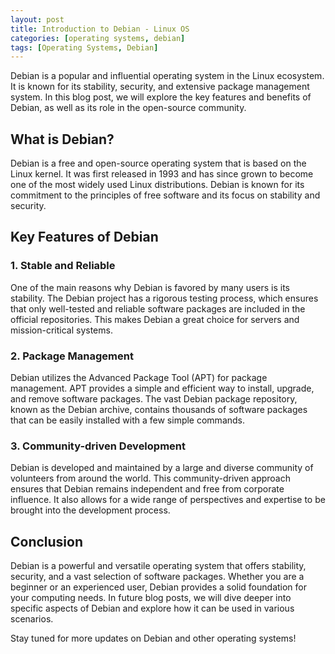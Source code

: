 ```yaml
---
layout: post
title: Introduction to Debian - Linux OS
categories: [operating systems, debian]
tags: [Operating Systems, Debian]
---
```


Debian is a popular and influential operating system in the Linux ecosystem. It is known for its stability, security, and extensive package management system. In this blog post, we will explore the key features and benefits of Debian, as well as its role in the open-source community.

## What is Debian?

Debian is a free and open-source operating system that is based on the Linux kernel. It was first released in 1993 and has since grown to become one of the most widely used Linux distributions. Debian is known for its commitment to the principles of free software and its focus on stability and security.

## Key Features of Debian

### 1. Stable and Reliable

One of the main reasons why Debian is favored by many users is its stability. The Debian project has a rigorous testing process, which ensures that only well-tested and reliable software packages are included in the official repositories. This makes Debian a great choice for servers and mission-critical systems.

### 2. Package Management

Debian utilizes the Advanced Package Tool (APT) for package management. APT provides a simple and efficient way to install, upgrade, and remove software packages. The vast Debian package repository, known as the Debian archive, contains thousands of software packages that can be easily installed with a few simple commands.

### 3. Community-driven Development

Debian is developed and maintained by a large and diverse community of volunteers from around the world. This community-driven approach ensures that Debian remains independent and free from corporate influence. It also allows for a wide range of perspectives and expertise to be brought into the development process.

## Conclusion

Debian is a powerful and versatile operating system that offers stability, security, and a vast selection of software packages. Whether you are a beginner or an experienced user, Debian provides a solid foundation for your computing needs. In future blog posts, we will dive deeper into specific aspects of Debian and explore how it can be used in various scenarios.

Stay tuned for more updates on Debian and other operating systems!
